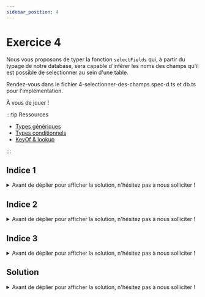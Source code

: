 ```yaml
---
sidebar_position: 4
---
```


# Exercice 4

Nous vous proposons de typer la fonction `selectFields` qui, à partir du typage de notre database, sera capable d'inférer les noms des champs qu'il est possible de selectionner au sein d'une table.

Rendez-vous dans le fichier 4-selectionner-des-champs.spec-d.ts et db.ts pour l'implémentation.

À vous de jouer !

:::tip Ressources

- [Types génériques](../typescript/generic.md)
- [Types conditionnels](../typescript/conditional-types.md)
- [KeyOf & lookup](../typescript/keyof-lookup.md)

:::

## Indice 1

<details>
  <summary>Avant de déplier pour afficher la solution, n'hésitez pas à nous solliciter ! </summary>
  
  Comme précédemment on peut envisager de construire un type intermédiaire pour préciser la signature du _contexte_ passé `selectFields`. À ce stade `selectFields` devra pouvoir être invoqué avecle contexte d'une opération de sélection sur une table membre d'une base de donnée... _donnée_ (**any** ?).

</details>

## Indice 2

<details>
  <summary>Avant de déplier pour afficher la solution, n'hésitez pas à nous solliciter ! </summary>
  
  Nous sommes dans un cas sililaire à l'exercice précédent, simplement cette fois-ci on veut pouvoir inférer le types de propriétés nichées un peu plus profondément que les noms des tables.

  Suite à l'invocation de `selectFrom` on dispose, dans notre _contexte_ d'un peu plus d'information : on sait que nous construisons une operation `select` et surtout quelle table nous allons interroger. Il est alors possible d'extraire, depuis le _contexte_, les ~~types des clés~~ _noms de champs_ de la table ciblée et ainsi faire en sorte que `selectFields` n'accepte en second paramètre qu'un tableau dont les éléments sont des membres de champs de la table cible.

</details>

## Indice 3

<details>
  <summary>Avant de déplier pour afficher la solution, n'hésitez pas à nous solliciter ! </summary>
  
  Il est tout à fait possible de définir un _lookup type_ à partir d'un autre _lookup type_. Notamment ici nous cherchons à identifier les clés membres d'une table, elle-même membre d'une base de donnée, et ceci afin de spécifier que le second paramètre de `selectFields` est un tableau dont les éléments sont du type des dites clés.

</details>

## Solution

<details>
  <summary>Avant de déplier pour afficher la solution, n'hésitez pas à nous solliciter ! </summary>

    ```ts
    type SelectableContext<DB> = EmptyContext<DB> & {
      _operation: "select";
      _table: keyof DB;
    };
    type AnySelectableContext = SelectableContext<any>;
    export const selectFields = <Ctx extends AnySelectableContext>(
      ctx: Ctx,
      fieldNames: (keyof Ctx["_db"][Ctx["_table"]])[]
    ) => ({
      ...ctx,
      _fields: fieldNames,
    });
    ```

</details>
